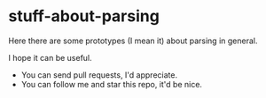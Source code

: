 stuff-about-parsing
=======================

Here there are some prototypes (I mean it) about parsing in general.

I hope it can be useful.

* You can send pull requests, I'd appreciate.
* You can follow me and star this repo, it'd be nice.
